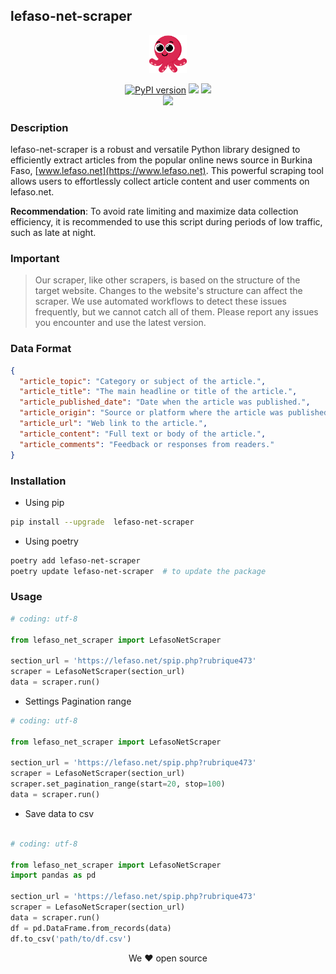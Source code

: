 ## lefaso-net-scraper

<div align="center">
  <p>
    <a href="https://pypi.org/project/lefaso-net-scraper/"><img src="https://raw.githubusercontent.com/abdoulfataoh/lefaso-net-scraper/master/docs/icon.png" style="width:60px;height:60px;"></a>
  </p>
</div>

<div align="center">
  <p>
    <a href="https://badge.fury.io/py/lefaso-net-scraper"><img src="https://badge.fury.io/py/lefaso-net-scraper.svg" alt="PyPI version"></a>
    <a href="https://pepy.tech/project/lefaso-net-scraper"><img src="https://static.pepy.tech/badge/lefaso-net-scraper"></a>
    <a href="https://github.com/abdoulfataoh/lefaso-net-scraper"><img src="https://github.com/abdoulfataoh/lefaso-net-scraper/actions/workflows/test.yaml/badge.svg"></a> <br>
    <a href="https://github.com/abdoulfataoh/lefaso-net-scraper"><img src="https://github.com/abdoulfataoh/lefaso-net-scraper/actions/workflows/publish.yaml/badge.svg"></a>
  </p>
</div>

### Description
lefaso-net-scraper is a robust and versatile Python library designed to efficiently extract articles from the popular online news source in Burkina Faso,  [www.lefaso.net](https://www.lefaso.net). This powerful scraping tool allows users to effortlessly collect article content and user comments on lefaso.net.

**Recommendation**: To avoid rate limiting and maximize data collection efficiency, it is recommended to use this script during periods of low traffic, such as late at night.






### Important
  > Our scraper, like other scrapers, is based on the structure of the target website. Changes to the website's structure can affect the scraper. We use automated workflows to detect these issues frequently, but we cannot catch all of them. Please report any issues you encounter and use the latest version.

### Data Format


```json
{
  "article_topic": "Category or subject of the article.",
  "article_title": "The main headline or title of the article.",
  "article_published_date": "Date when the article was published.",
  "article_origin": "Source or platform where the article was published.",
  "article_url": "Web link to the article.",
  "article_content": "Full text or body of the article.",
  "article_comments": "Feedback or responses from readers."
}
```

### Installation

- Using pip

```bash
pip install --upgrade  lefaso-net-scraper
```

- Using poetry

```bash
poetry add lefaso-net-scraper
poetry update lefaso-net-scraper  # to update the package
```

### Usage

  
```python
# coding: utf-8

from lefaso_net_scraper import LefasoNetScraper

section_url = 'https://lefaso.net/spip.php?rubrique473'
scraper = LefasoNetScraper(section_url)
data = scraper.run()
```

- Settings Pagination range

```python
# coding: utf-8

from lefaso_net_scraper import LefasoNetScraper

section_url = 'https://lefaso.net/spip.php?rubrique473'
scraper = LefasoNetScraper(section_url)
scraper.set_pagination_range(start=20, stop=100)
data = scraper.run()
```

- Save data to csv

```python

# coding: utf-8

from lefaso_net_scraper import LefasoNetScraper
import pandas as pd

section_url = 'https://lefaso.net/spip.php?rubrique473'
scraper = LefasoNetScraper(section_url)
data = scraper.run()
df = pd.DataFrame.from_records(data)
df.to_csv('path/to/df.csv')
```

<p align="center">We ❤ open source</p>
